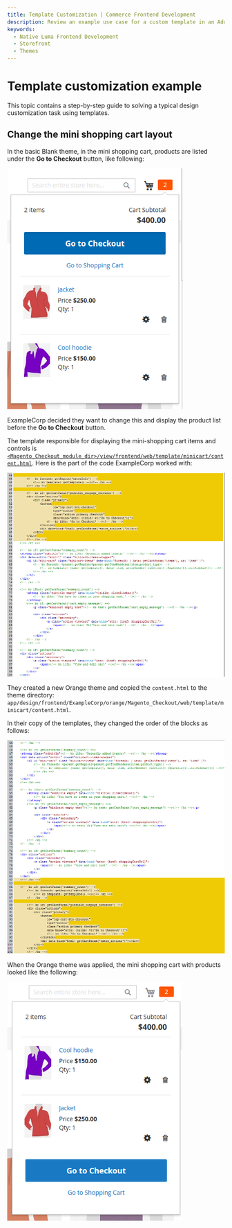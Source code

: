 ```yaml
---
title: Template Customization | Commerce Frontend Development
description: Review an example use case for a custom template in an Adobe Commerce or Magento Open Source theme.
keywords:
  - Native Luma Frontend Development
  - Storefront
  - Themes
---
```


# Template customization example

This topic contains a step-by-step guide to solving a typical design customization task using templates.

## Change the mini shopping cart layout

In the basic Blank theme, in the mini shopping cart, products are listed under the **Go to Checkout** button, like following:

![An image of a mini shopping cart where products are listed under the Go to Checkout button](../../_images/frontend/inherit_mini121.png)

ExampleCorp decided they want to change this and display the product list before the **Go to Checkout** button.

The template responsible for displaying the mini-shopping cart items and controls is [`<Magento_Checkout_module_dir>/view/frontend/web/template/minicart/content.html`](https://github.com/magento/magento2/blob/2.4/app/code/Magento/Checkout/view/frontend/web/template/minicart/content.html).
Here is the part of the code ExampleCorp worked with:

![code1](../../_images/frontend/templ_overview_code121.png)

They created a new Orange theme and copied the `content.html` to the theme directory:
`app/design/frontend/ExampleCorp/orange/Magento_Checkout/web/template/minicart/content.html`.

In their copy of the templates, they changed the order of the blocks as follows:

![code2](../../_images/frontend/templ_overview_code221.png)

When the Orange theme was applied, the mini shopping cart with products looked like the following:

![In the minishopping cart products are listed before the Go to Checkout button](../../_images/frontend/inherit_mini221.png)
